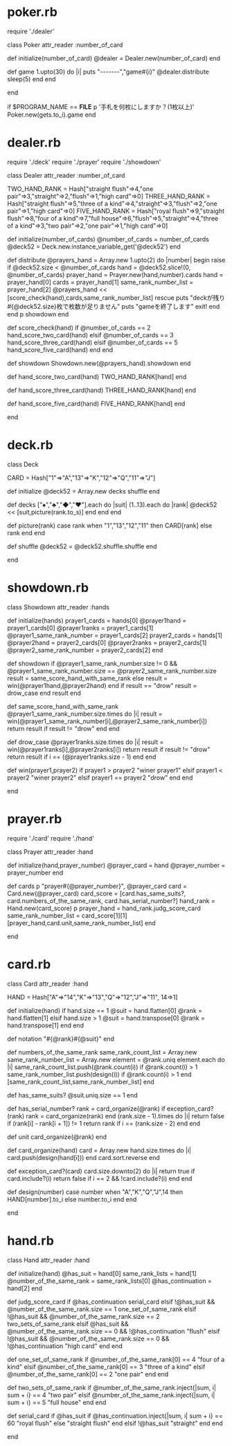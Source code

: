 
# poker.rb
require './dealer'

class Poker
  attr_reader :number_of_card

  def initialize(number_of_card)
    @dealer = Dealer.new(number_of_card)
  end

  def game
    1.upto(30) do |i|
      puts "-------","game#{i}"
      @dealer.distribute
      sleep(5)
    end
  end

end

if $PROGRAM_NAME == __FILE__
  p '手札を何枚にしますか？(1枚以上)'
  Poker.new(gets.to_i).game
end

# dealer.rb
require './deck'
require './prayer'
require './showdown'

class Dealer
  attr_reader :number_of_card

  TWO_HAND_RANK = Hash["straight flush"=>4,"one pair"=>3,"straight"=>2,"flush"=>1,"high card"=>0]
  THREE_HAND_RANK = Hash["straight flush"=>5,"three of a kind"=>4,"straight"=>3,"flush"=>2,"one pair"=>1,"high card"=>0]
  FIVE_HAND_RANK = Hash["royal flush"=>9,"straight flush"=>8,"four of a kind"=>7,"full house"=>6,"flush"=>5,"straight"=>4,"three of a kind"=>3,"two pair"=>2,"one pair"=>1,"high card"=>0]

  def initialize(number_of_cards)
    @number_of_cards = number_of_cards
    @deck52 = Deck.new.instance_variable_get('@deck52')
  end

  def distribute
    @prayers_hand = Array.new
    1.upto(2) do |number|
      begin
        raise if @deck52.size < @number_of_cards
        hand = @deck52.slice!(0, @number_of_cards)
        prayer_hand = Prayer.new(hand,number).cards
        hand = prayer_hand[0]
        cards = prayer_hand[1]
        same_rank_number_list = prayer_hand[2]
        @prayers_hand << [score_check(hand),cards,same_rank_number_list]
      rescue
        puts "deckが残り#{@deck52.size}枚で枚数が足りません"
        puts "gameを終了します"
        exit!
      end
    end
    p showdown
  end

  def score_check(hand)
    if @number_of_cards == 2
      hand_score_two_card(hand)
    elsif @number_of_cards == 3
      hand_score_three_card(hand)
    elsif @number_of_cards == 5
      hand_score_five_card(hand)
    end
  end

  def showdown
    Showdown.new(@prayers_hand).showdown
  end

  def hand_score_two_card(hand)
    TWO_HAND_RANK[hand]
  end

  def hand_score_three_card(hand)
    THREE_HAND_RANK[hand]
  end

  def hand_score_five_card(hand)
    FIVE_HAND_RANK[hand]
  end

end

# deck.rb
class Deck

  CARD = Hash["1"=>"A","13"=>"K","12"=>"Q","11"=>"J"]

  def initialize
    @deck52 = Array.new
    decks
    shuffle
  end

  def decks
    ["♠","♣","◆","♥"].each do |suit|
      (1..13).each do |rank|
        @deck52 << [suit,picture(rank.to_s)]
      end
    end
  end

  def picture(rank)
    case rank
      when "1","13","12","11" then
        CARD[rank]
      else
        rank
    end
  end

  def shuffle
    @deck52 = @deck52.shuffle.shuffle
  end

end

# showdown.rb
class Showdown
  attr_reader :hands

  def initialize(hands)
    prayer1_cards = hands[0]
    @prayer1hand = prayer1_cards[0]
    @prayer1ranks = prayer1_cards[1]
    @prayer1_same_rank_number = prayer1_cards[2]
    prayer2_cards = hands[1]
    @prayer2hand = prayer2_cards[0]
    @prayer2ranks = prayer2_cards[1]
    @prayer2_same_rank_number = prayer2_cards[2]
  end

  def showdown
    if @prayer1_same_rank_number.size != 0 && @prayer1_same_rank_number.size == @prayer2_same_rank_number.size
      result = same_score_hand_with_same_rank
    else
      result = win(@prayer1hand,@prayer2hand)
    end
    if result == "drow"
      result = drow_case
    end
    result
  end

  def same_score_hand_with_same_rank
    @prayer1_same_rank_number.size.times do |i|
      result = win(@prayer1_same_rank_number[i],@prayer2_same_rank_number[i])
      return result if result != "drow"
    end
  end

  def drow_case
    @prayer1ranks.size.times do |i|
      result = win(@prayer1ranks[i],@prayer2ranks[i])
      return result if result != "drow"
      return result if i == (@prayer1ranks.size - 1)
    end
  end

  def win(prayer1,prayer2)
    if prayer1 > prayer2
      "winer prayer1"
    elsif prayer1 < prayer2
      "winer prayer2"
    elsif prayer1 == prayer2
      "drow"
    end
  end

end

# prayer.rb
require './card'
require './hand'

class Prayer
  attr_reader :hand

  def initialize(hand,prayer_number)
    @prayer_card = hand
    @prayer_number = prayer_number
  end

  def cards
    p "prayer#{@prayer_number}", @prayer_card
    card = Card.new(@prayer_card)
    card_score = [card.has_same_suits?,
                   card.numbers_of_the_same_rank,
                   card.has_serial_number?]
    hand_rank = Hand.new(card_score)
    p prayer_hand = hand_rank.judg_score_card
    same_rank_number_list = card_score[1][1]
    [prayer_hand,card.unit,same_rank_number_list]
  end

end

# card.rb
class Card
  attr_reader :hand

  HAND = Hash["A"=>"14","K"=>"13","Q"=>"12","J"=>"11", 14=>1]

  def initialize(hand)
    if hand.size == 1
      @suit = hand.flatten[0]
      @rank = hand.flatten[1]
    elsif hand.size > 1
      @suit = hand.transpose[0]
      @rank = hand.transpose[1]
    end
  end

  def notation
    "#{@rank}#{@suit}"
  end

  def numbers_of_the_same_rank
    same_rank_count_list = Array.new
    same_rank_number_list = Array.new
    element = @rank.uniq
    element.each do |i|
      same_rank_count_list.push(@rank.count(i)) if @rank.count(i) > 1
      same_rank_number_list.push(design(i)) if @rank.count(i) > 1
    end
    [same_rank_count_list,same_rank_number_list]
  end

  def has_same_suits?
    @suit.uniq.size == 1
  end

  def has_serial_number?
    rank = card_organize(@rank)
    if exception_card?(rank)
      rank = card_organize(rank)
    end
    (rank.size - 1).times do |i|
      return false if (rank[i] - rank[i + 1]) != 1
      return rank if i == (rank.size - 2)
    end
  end

  def unit
    card_organize(@rank)
  end

  def card_organize(hand)
    card = Array.new
    hand.size.times do |i|
      card.push(design(hand[i]))
    end
    card.sort.reverse
  end

  def exception_card?(card)
    card.size.downto(2) do |i|
      return true if card.include?(i)
      return false if i == 2 && !card.include?(i)
    end
  end

  def design(number)
    case number
      when "A","K","Q","J",14 then
        HAND[number].to_i
      else
        number.to_i
    end
  end

end

# hand.rb
class Hand
  attr_reader :hand

  def initialize(hand)
    @has_suit = hand[0]
    same_rank_lists = hand[1]
    @number_of_the_same_rank = same_rank_lists[0]
    @has_continuation = hand[2]
  end

  def judg_score_card
    if @has_continuation
      serial_card
    elsif !@has_suit && @number_of_the_same_rank.size == 1
      one_set_of_same_rank
    elsif !@has_suit && @number_of_the_same_rank.size == 2
      two_sets_of_same_rank
    elsif @has_suit && @number_of_the_same_rank.size == 0 && !@has_continuation
      "flush"
    elsif !@has_suit && @number_of_the_same_rank.size == 0 && !@has_continuation
      "high card"
    end
  end

  def one_set_of_same_rank
    if @number_of_the_same_rank[0] == 4
      "four of a kind"
    elsif @number_of_the_same_rank[0] == 3
      "three of a kind"
    elsif @number_of_the_same_rank[0] == 2
      "one pair"
    end
  end

  def two_sets_of_same_rank
    if @number_of_the_same_rank.inject{|sum, i| sum + i} == 4
      "two pair"
    elsif @number_of_the_same_rank.inject{|sum, i| sum + i} == 5
      "full house"
    end
  end

  def serial_card
    if @has_suit
      if @has_continuation.inject{|sum, i| sum + i} == 60
        "royal flush"
      else
        "straight flush"
      end
    elsif !@has_suit
      "straight"
    end
  end

end
